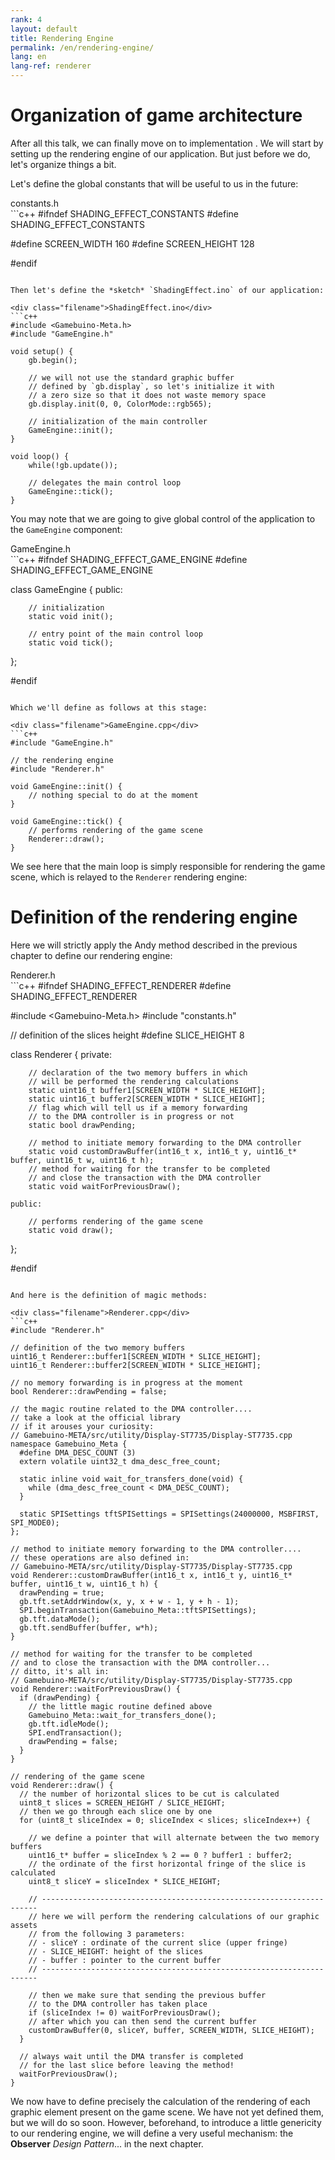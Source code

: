 ```yaml
---
rank: 4
layout: default
title: Rendering Engine
permalink: /en/rendering-engine/
lang: en
lang-ref: renderer
---
```


# Organization of game architecture

After all this talk, we can finally move on to implementation <i class="far fa-smile-wink"></i>. We will start by setting up the rendering engine of our application. But just before we do, let's organize things a bit.

Let's define the global constants that will be useful to us in the future:

<div class="filename">constants.h</div>
```c++
#ifndef SHADING_EFFECT_CONSTANTS
#define SHADING_EFFECT_CONSTANTS

#define SCREEN_WIDTH 160
#define SCREEN_HEIGHT 128

#endif
```

Then let's define the *sketch* `ShadingEffect.ino` of our application:

<div class="filename">ShadingEffect.ino</div>
```c++
#include <Gamebuino-Meta.h>
#include "GameEngine.h"

void setup() {
    gb.begin();

    // we will not use the standard graphic buffer
    // defined by `gb.display`, so let's initialize it with
    // a zero size so that it does not waste memory space
    gb.display.init(0, 0, ColorMode::rgb565);

    // initialization of the main controller
    GameEngine::init();
}

void loop() {
    while(!gb.update());

    // delegates the main control loop
    GameEngine::tick();
}
```

You may note that we are going to give global control of the application to the `GameEngine` component:

<div class="filename">GameEngine.h</div>
```c++
#ifndef SHADING_EFFECT_GAME_ENGINE
#define SHADING_EFFECT_GAME_ENGINE

class GameEngine
{
    public:

        // initialization
        static void init();

        // entry point of the main control loop
        static void tick();
};

#endif
```

Which we'll define as follows at this stage:

<div class="filename">GameEngine.cpp</div>
```c++
#include "GameEngine.h"

// the rendering engine
#include "Renderer.h"

void GameEngine::init() {
    // nothing special to do at the moment
}

void GameEngine::tick() {
    // performs rendering of the game scene
    Renderer::draw();
}
```

We see here that the main loop is simply responsible for rendering the game scene, which is relayed to the `Renderer` rendering engine:


# Definition of the rendering engine

Here we will strictly apply the Andy method described in the previous chapter to define our rendering engine:

<div class="filename">Renderer.h</div>
```c++
#ifndef SHADING_EFFECT_RENDERER
#define SHADING_EFFECT_RENDERER

#include <Gamebuino-Meta.h>
#include "constants.h"

// definition of the slices height
#define SLICE_HEIGHT 8

class Renderer
{
    private:
    
        // declaration of the two memory buffers in which
        // will be performed the rendering calculations
        static uint16_t buffer1[SCREEN_WIDTH * SLICE_HEIGHT];
        static uint16_t buffer2[SCREEN_WIDTH * SLICE_HEIGHT];
        // flag which will tell us if a memory forwarding
        // to the DMA controller is in progress or not
        static bool drawPending;

        // method to initiate memory forwarding to the DMA controller
        static void customDrawBuffer(int16_t x, int16_t y, uint16_t* buffer, uint16_t w, uint16_t h);
        // method for waiting for the transfer to be completed
        // and close the transaction with the DMA controller
        static void waitForPreviousDraw();
    
    public:

        // performs rendering of the game scene
        static void draw();
};

#endif
```

And here is the definition of magic methods:

<div class="filename">Renderer.cpp</div>
```c++
#include "Renderer.h"

// definition of the two memory buffers
uint16_t Renderer::buffer1[SCREEN_WIDTH * SLICE_HEIGHT];
uint16_t Renderer::buffer2[SCREEN_WIDTH * SLICE_HEIGHT];

// no memory forwarding is in progress at the moment
bool Renderer::drawPending = false;

// the magic routine related to the DMA controller....
// take a look at the official library
// if it arouses your curiosity:
// Gamebuino-META/src/utility/Display-ST7735/Display-ST7735.cpp
namespace Gamebuino_Meta {
  #define DMA_DESC_COUNT (3)
  extern volatile uint32_t dma_desc_free_count;

  static inline void wait_for_transfers_done(void) {
    while (dma_desc_free_count < DMA_DESC_COUNT);
  }

  static SPISettings tftSPISettings = SPISettings(24000000, MSBFIRST, SPI_MODE0);
};

// method to initiate memory forwarding to the DMA controller....
// these operations are also defined in:
// Gamebuino-META/src/utility/Display-ST7735/Display-ST7735.cpp
void Renderer::customDrawBuffer(int16_t x, int16_t y, uint16_t* buffer, uint16_t w, uint16_t h) {
  drawPending = true;
  gb.tft.setAddrWindow(x, y, x + w - 1, y + h - 1);
  SPI.beginTransaction(Gamebuino_Meta::tftSPISettings);
  gb.tft.dataMode();
  gb.tft.sendBuffer(buffer, w*h);
}

// method for waiting for the transfer to be completed
// and to close the transaction with the DMA controller...
// ditto, it's all in:
// Gamebuino-META/src/utility/Display-ST7735/Display-ST7735.cpp
void Renderer::waitForPreviousDraw() {
  if (drawPending) {
    // the little magic routine defined above
    Gamebuino_Meta::wait_for_transfers_done();
    gb.tft.idleMode();
    SPI.endTransaction();
    drawPending = false;
  }
}

// rendering of the game scene
void Renderer::draw() {
  // the number of horizontal slices to be cut is calculated
  uint8_t slices = SCREEN_HEIGHT / SLICE_HEIGHT;
  // then we go through each slice one by one
  for (uint8_t sliceIndex = 0; sliceIndex < slices; sliceIndex++) {

    // we define a pointer that will alternate between the two memory buffers
    uint16_t* buffer = sliceIndex % 2 == 0 ? buffer1 : buffer2;
    // the ordinate of the first horizontal fringe of the slice is calculated
    uint8_t sliceY = sliceIndex * SLICE_HEIGHT;

    // ---------------------------------------------------------------------
    // here we will perform the rendering calculations of our graphic assets
    // from the following 3 parameters:
    // - sliceY : ordinate of the current slice (upper fringe)
    // - SLICE_HEIGHT: height of the slices
    // - buffer : pointer to the current buffer
    // ---------------------------------------------------------------------
  
    // then we make sure that sending the previous buffer
    // to the DMA controller has taken place
    if (sliceIndex != 0) waitForPreviousDraw();
    // after which you can then send the current buffer
    customDrawBuffer(0, sliceY, buffer, SCREEN_WIDTH, SLICE_HEIGHT);
  }

  // always wait until the DMA transfer is completed
  // for the last slice before leaving the method!
  waitForPreviousDraw();
}
```

We now have to define precisely the calculation of the rendering of each graphic element present on the game scene. We have not yet defined them, but we will do so soon. However, beforehand, to introduce a little genericity to our rendering engine, we will define a very useful mechanism: the **Observer** *Design Pattern*... in the next chapter.